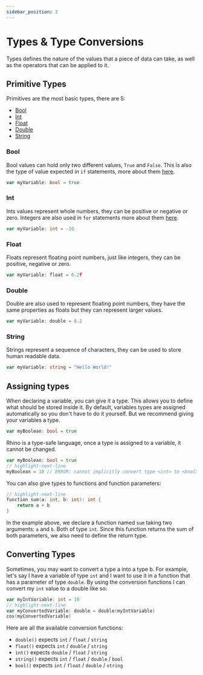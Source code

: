 ```yaml
---
sidebar_position: 2
---
```


# Types & Type Conversions

Types defines the nature of the values that a piece of data can take, as well as the operators that can be applied to it.

## Primitive Types

Primitives are the most basic types, there are 5:
- [Bool](#Bool)
- [Int](#Int)
- [Float](#Float)
- [Double](#Double)
- [String](#String)

### Bool

Bool values can hold only two different values, `True` and `False`. 
This is also the type of value expected in `if` statements, more about them [here](#if-statements).

```go
var myVariable: bool = true
```

### Int

Ints values represent whole numbers, they can be positive or negative or zero. Integers are also used in `for` statements
more about them [here](#for-statements).

```go
var myVariable: int = -10
```

### Float

Floats represent floating point numbers, just like integers, they can be positive, negative or zero.

```go
var myVariable: float = 0.2f
```

### Double

Double are also used to represent floating point numbers, they have the same properties as floats but they can represent larger values. 

```go
var myVariable: double = 0.2
```

### String

Strings represent a sequence of characters, they can be used to store human readable data.

```go
var myVariable: string = "Hello World!"
```

## Assigning types

When declaring a variable, you can give it a type. This allows you to define what should be stored inside it.
By default, variables types are assigned automatically so you don't have to do it yourself. But we recommend giving your variables a type.

```go
var myBoolean: bool = true
```

Rhino is a type-safe language, once a type is assigned to a variable, it cannot be changed.

```go
var myBoolean: bool = true
// highlight-next-line
myBoolean = 10 // ERROR: cannot implicitly convert type <int> to <bool>. An explicit conversion exists. Are you missing a cast?
```

You can also give types to functions and function parameters:

```go
// highlight-next-line
function sum(a: int, b: int): int {
    return a + b
}
```

In the example above, we declare a function named `sum` taking two arguments: `a` and `b`. Both of type `int`. 
Since this function returns the sum of both parameters, we also need to define the return type.

## Converting Types

Sometimes, you may want to convert a type a into a type b. For example, let's say I have a variable of type `int`
and I want to use it in a function that has a parameter of type `double`. 
By using the conversion functions I can convert my `int` value to a double like so:

```go
var myIntVariable: int = 10
// highlight-next-line
var myConvertedVariable: double = double(myIntVariable)
cos(myConvertedVariable)
```

Here are all the available conversion functions:

- `double()` expects `int` / `float` / `string`
- `float()` expects `int` / `double` / `string`
- `int()` expects `double` / `float` / `string`
- `string()` expects `int` / `float` / `double` / `bool`
- `bool()` expects `int` / `float` / `double` / `string`

